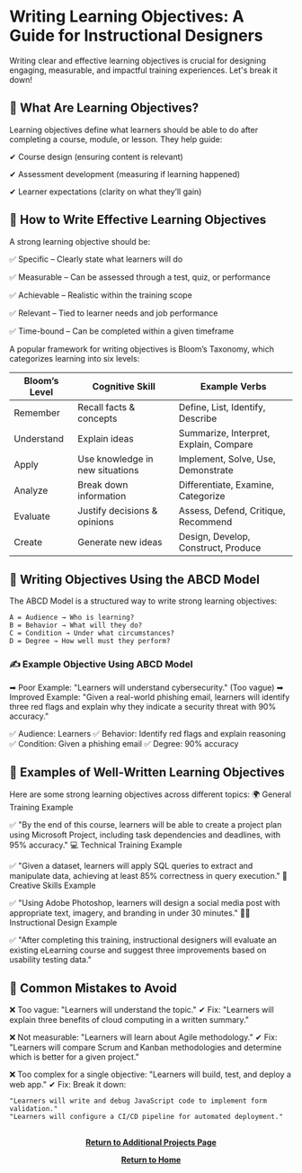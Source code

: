 # Writing Learning Objectives: A Guide for Instructional Designers

Writing clear and effective learning objectives is crucial for designing engaging, measurable, and impactful training experiences. Let's break it down!

<h2>📌 What Are Learning Objectives?</h2>


Learning objectives define what learners should be able to do after completing a course, module, or lesson. They help guide:

✔ Course design (ensuring content is relevant)

✔ Assessment development (measuring if learning happened)

✔ Learner expectations (clarity on what they’ll gain)

<h2>🎯 How to Write Effective Learning Objectives</h2>

A strong learning objective should be:

✅ Specific – Clearly state what learners will do

✅ Measurable – Can be assessed through a test, quiz, or performance

✅ Achievable – Realistic within the training scope

✅ Relevant – Tied to learner needs and job performance

✅ Time-bound – Can be completed within a given timeframe

A popular framework for writing objectives is Bloom’s Taxonomy, which categorizes learning into six levels:

| Bloom’s Level | Cognitive Skill | Example Verbs |
|----------|----------|----------|
| Remember   | Recall facts & concepts   | Define, List, Identify, Describe   |
| Understand   | Explain ideas   | Summarize, Interpret, Explain, Compare   |
| Apply   | Use knowledge in new situations   | Implement, Solve, Use, Demonstrate   |
| Analyze   | Break down information   | Differentiate, Examine, Categorize   |
| Evaluate   | Justify decisions & opinions   | Assess, Defend, Critique, Recommend   |
| Create   | Generate new ideas   | Design, Develop, Construct, Produce   |

<h2>🔹 Writing Objectives Using the ABCD Model</h2>

The ABCD Model is a structured way to write strong learning objectives:

    A = Audience → Who is learning?
    B = Behavior → What will they do?
    C = Condition → Under what circumstances?
    D = Degree → How well must they perform?

<h3>✍ Example Objective Using ABCD Model</h3>

➡ Poor Example: "Learners will understand cybersecurity." (Too vague)
➡ Improved Example:
"Given a real-world phishing email, learners will identify three red flags and explain why they indicate a security threat with 90% accuracy."

✅ Audience: Learners
✅ Behavior: Identify red flags and explain reasoning
✅ Condition: Given a phishing email
✅ Degree: 90% accuracy

<h2>📌 Examples of Well-Written Learning Objectives</h2>


Here are some strong learning objectives across different topics:
🌍 General Training Example

✅ "By the end of this course, learners will be able to create a project plan using Microsoft Project, including task dependencies and deadlines, with 95% accuracy."
💻 Technical Training Example

✅ "Given a dataset, learners will apply SQL queries to extract and manipulate data, achieving at least 85% correctness in query execution."
🎨 Creative Skills Example

✅ "Using Adobe Photoshop, learners will design a social media post with appropriate text, imagery, and branding in under 30 minutes."
🧑‍🏫 Instructional Design Example

✅ "After completing this training, instructional designers will evaluate an existing eLearning course and suggest three improvements based on usability testing data."

<h2>🚀 Common Mistakes to Avoid</h2>

❌ Too vague: "Learners will understand the topic."
✔ Fix: "Learners will explain three benefits of cloud computing in a written summary."

❌ Not measurable: "Learners will learn about Agile methodology."
✔ Fix: "Learners will compare Scrum and Kanban methodologies and determine which is better for a given project."

❌ Too complex for a single objective: "Learners will build, test, and deploy a web app."
✔ Fix: Break it down:

    "Learners will write and debug JavaScript code to implement form validation."
    "Learners will configure a CI/CD pipeline for automated deployment."

<h2></h2>
<p align="center">
  <a href="https://github.com/rlangc/Additional-Projects-Section.git"><b>Return to Additional Projects Page</b></a>
<p align="center">
  <a href="https://github.com/rlangc/Test_RCL.git"><b>Return to Home</b></a>
